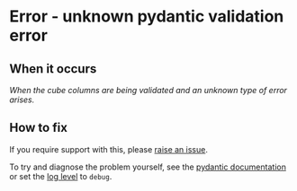 # Error - unknown pydantic validation error

## When it occurs

_When the cube columns are being validated and an unknown type of error arises._

## How to fix

If you require support with this, please [raise an issue](../raise-issue.md).

To try and diagnose the problem yourself, see the [pydantic documentation](https://pydantic-docs.helpmanual.io/) or set the [log level](../command-line/build-command.md#-log-level) to `debug`.
